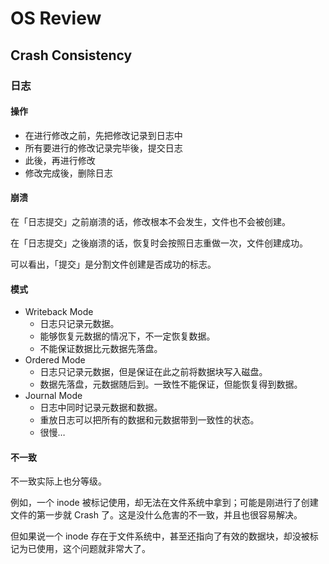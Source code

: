 # OS Review

## Crash Consistency

### 日志

#### 操作

* 在进行修改之前，先把修改记录到日志中
* 所有要进行的修改记录完毕後，提交日志
* 此後，再进行修改
* 修改完成後，删除日志

#### 崩溃

在「日志提交」之前崩溃的话，修改根本不会发生，文件也不会被创建。

在「日志提交」之後崩溃的话，恢复时会按照日志重做一次，文件创建成功。

可以看出，「提交」是分割文件创建是否成功的标志。

#### 模式

* Writeback Mode
  * 日志只记录元数据。
  * 能够恢复元数据的情况下，不一定恢复数据。
  * 不能保证数据比元数据先落盘。
* Ordered Mode
  * 日志只记录元数据，但是保证在此之前将数据块写入磁盘。
  * 数据先落盘，元数据随后到。一致性不能保证，但能恢复得到数据。
* Journal Mode
  * 日志中同时记录元数据和数据。
  * 重放日志可以把所有的数据和元数据带到一致性的状态。
  * 很慢…

#### 不一致

不一致实际上也分等级。

例如，一个 inode 被标记使用，却无法在文件系统中拿到；可能是刚进行了创建文件的第一步就 Crash 了。这是没什么危害的不一致，并且也很容易解决。

但如果说一个 inode 存在于文件系统中，甚至还指向了有效的数据块，却没被标记为已使用，这个问题就非常大了。

